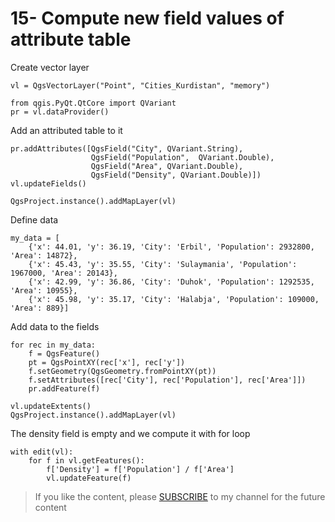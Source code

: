 # 15- Compute new field values of attribute table

Create vector layer

```
vl = QgsVectorLayer("Point", "Cities_Kurdistan", "memory")

from qgis.PyQt.QtCore import QVariant
pr = vl.dataProvider()
```
Add an attributed table to it

```
pr.addAttributes([QgsField("City", QVariant.String),
                  QgsField("Population",  QVariant.Double),
                  QgsField("Area", QVariant.Double),
                  QgsField("Density", QVariant.Double)])
vl.updateFields()

QgsProject.instance().addMapLayer(vl)
```
Define data

```
my_data = [
    {'x': 44.01, 'y': 36.19, 'City': 'Erbil', 'Population': 2932800, 'Area': 14872},
    {'x': 45.43, 'y': 35.55, 'City': 'Sulaymania', 'Population': 1967000, 'Area': 20143},
    {'x': 42.99, 'y': 36.86, 'City': 'Duhok', 'Population': 1292535, 'Area': 10955},
    {'x': 45.98, 'y': 35.17, 'City': 'Halabja', 'Population': 109000, 'Area': 889}]
```
Add data to the fields

```
for rec in my_data:
    f = QgsFeature()
    pt = QgsPointXY(rec['x'], rec['y'])
    f.setGeometry(QgsGeometry.fromPointXY(pt))
    f.setAttributes([rec['City'], rec['Population'], rec['Area']])
    pr.addFeature(f)
 
vl.updateExtents() 
QgsProject.instance().addMapLayer(vl)
```
The density field is empty and we compute it with for loop

```
with edit(vl):
    for f in vl.getFeatures():
        f['Density'] = f['Population'] / f['Area']
        vl.updateFeature(f)
```

<blockquote>
<p>If you like the content, please <a target="_blank" href="https://www.youtube.com/channel/UCpbWlHEqBSnJb6i4UemXQpA?sub_confirmation=1">SUBSCRIBE</a> to my channel for the future content</p>
</blockquote>